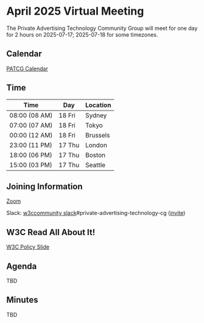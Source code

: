 # April 2025 Virtual Meeting

The Private Advertising Technology Community Group will meet for one day for 2 hours on 2025-07-17; 2025-07-18 for some timezones.

## Calendar

[PATCG Calendar](https://www.w3.org/groups/cg/patcg/calendar/)

## Time

| Time          | Day    | Location      |
| ------------- | ------ | ------------- |
| 08:00 (08 AM) | 18 Fri | Sydney        |
| 07:00 (07 AM) | 18 Fri | Tokyo         |
| 00:00 (12 AM) | 18 Fri | Brussels      |
| 23:00 (11 PM) | 17 Thu | London        |
| 18:00 (06 PM) | 17 Thu | Boston        |
| 15:00 (03 PM) | 17 Thu | Seattle       |

## Joining Information

[Zoom](https://w3c.zoom.us/j/82659868398?pwd=R2wyMlVzVGcwcmZJb1BpZmdDc2crUT09)

Slack: [w3ccommunity slack](https://w3ccommunity.slack.com/)#private-advertising-technology-cg ([invite](https://www.w3.org/slack-w3ccommunity-invite))

## W3C Read All About It!

[W3C Policy Slide](https://github.com/patcg/meetings/blob/main/W3C%20Read%20All%20About%20It!.pdf)

## Agenda

TBD

## Minutes

TBD

